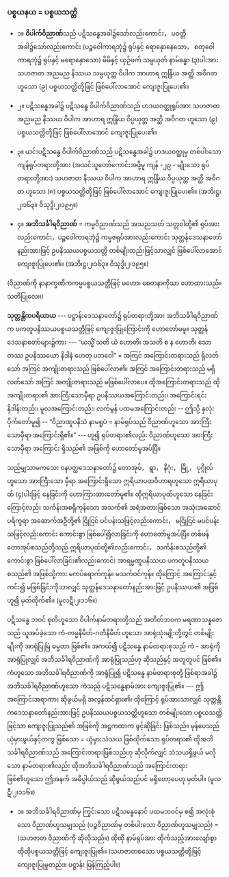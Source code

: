 ### ပစ္စယနယ = ပစ္စယသတ္တိ

- ၁။ **ဝိပါက်ဝိညာဏ်**သည် ပဋိသန္ဓေအခါ၌သော်လည်းကောင်း， ပဝတ္တိအခါ၌သော်လည်းကောင်း (ပဉ္စဝေါကာရဘုံ၌ ရုပ်နှင့် ရောနှောနေသော， စတုဝေါကာရဘုံ၌ ရုပ်နှင့် မရောနှောသော) မိမိနှင့် ယှဉ်ဖက် သမ္ပယုတ် နာမ်ခန္ဓာ (၃)ပါးအား သဟဇာတ အညမည နိဿယ သမ္ပယုတ္တ ဝိပါက အာဟာရ ဣန္ဒြိယ အတ္ထိ အဝိဂတဟူသော (၉) ပစ္စယသတ္တိတို့ဖြင့် ဖြစ်ပေါ်လာအောင် ကျေးဇူးပြုပေး၏။

- ၂။ ပဋိသန္ဓေအခါ၌ ပဋိသန္ဓေ ဝိပါက်ဝိညာဏ်သည် ဟဒယဝတ္ထုရုပ်အား သဟဇာတ အညမည နိဿယ ဝိပါက အာဟာရ ဣန္ဒြိယ ဝိပ္ပယုတ္တ အတ္ထိ အဝိဂတ ဟူသော (၉) ပစ္စယသတ္တိတို့ဖြင့် ဖြစ်ပေါ်လာအောင် ကျေးဇူးပြုပေး၏။

- ၃။ ယင်းပဋိသန္ဓေ ဝိပါက်ဝိညာဏ်သည် ပဋိသန္ဓေအခါ၌ ဟဒယဝတ္ထုမှ တစ်ပါးသော ကျန်ရုပ်တရားတို့အား (အသင်သူတော်ကောင်းအဖို့မူ ကျန် -၂၉ - မျိုးသော ရုပ်တရားတို့အား) သဟဇာတ နိဿယ ဝိပါက အာဟာရ ဣန္ဒြိယ ဝိပ္ပယုတ္တ အတ္ထိ အဝိဂတ ဟူသော (၈) ပစ္စယသတ္တိတို့ဖြင့် ဖြစ်ပေါ်လာအောင် ကျေးဇူးပြုပေး၏။
(အဘိ၊ဋ္ဌ၊၂၊၁၆၃။ ဝိသုဒ္ဓိ၊၂၊၁၉၅။)

- ၄။ **အဘိသင်္ခါရဝိညာဏ်** = ကမ္မဝိညာဏ်သည် အသညသတ် သတ္တဝါတို့၏ ရုပ်အားလည်းကောင်း，ပဉ္စဝေါကာရဘုံ၌ ကမ္မဇရုပ်အားလည်းကောင်း သုတ္တန်ဒေသနာတော်နည်းအားဖြင့် ဥပနိဿယပစ္စယသတ္တိ တစ်မျိုးတည်းဖြင့်သာလျှင် ဖြစ်ပေါ်လာအောင် ကျေးဇူးပြုပေး၏။ (အဘိ၊ဋ္ဌ၊၂၊၁၆၃။ ဝိသုဒ္ဓိ၊၂၊၁၉၅။)

(ဝိညာဏ်ကို နာနာက္ခဏိကကမ္မပစ္စယသတ္တိဖြင့် မဟော၊ စေတနာကိုသာ ဟောထားသည်။ သတိပြုလေ၊၊)

**သုတ္တန္တိကပရိယာယ** --- ပဋ္ဌာန်းဒေသနာတော်၌ ရုပ်တရားတို့အား အဘိသင်္ခါရဝိညာဏ်က ပကတူပနိဿယပစ္စယသတ္တိဖြင့် ကျေးဇူးပြုကြောင်းကို ဟောတော်မမူ။ 
သုတ္တန်ဒေသနာတော်များ၌ကား --- “ယသ္မိံ သတိ ယံ ဟောတိ၊ အသတိ စ န ဟောတိ၊ သော တဿ ဥပနိဿယော နိဒါနံ ဟေတု ပဘဝေါ” = အကြင် အကြောင်းတရားသည် ရှိလတ်သော် အကြင် အကျိုးတရားသည် ဖြစ်ပေါ်လာ၏၊ အကြင် အကြောင်းတရားသည် မရှိလတ်သော် အကြင် အကျိုးတရားသည် မဖြစ်ပေါ်လာပေ။ 
ထိုအကြောင်းတရားသည် ထိုအကျိုးတရား၏ အားကြီးသောမှီရာ ဥပနိဿယအကြောင်းတည်း၊ အကြောင်းရင်း နိဒါန်းတည်း၊ မူလအကြောင်းတည်း၊ လက်မွန် ပထမအကြောင်းတည်း -- ဤသို့ နှလုံးပိုက်တော်မူ၍ -- “ဝိညာဏူပနိသံ နာမရူပံ = နာမ်ရုပ်သည် ဝိညာဏ်ဟူသော အားကြီးသောမှီရာ အကြောင်းရှိ၏။” --- ဟူ၍ ရုပ်တရား၏လည်း ဝိညာဏ်ဟူသော အားကြီးသောမှီရာ အကြောင်း ရှိသည်၏ အဖြစ်ကို ဟောတော်မူအပ်ပြီ။

သည်မျှသာမကသေး ဝနပတ္ထဒေသနာတော်၌ တောအုပ်， ရွာ， နိဂုံး， မြို့， ပုဂ္ဂိုလ်ဟူသော အားကြီးသော မှီရာ အကြောင်းရှိသော ဣရိယာပထဝိဟာရဟူသော ဣရိယာပုထ် (၄)ပါးဖြင့် နေခြင်းကို ဟောကြားထားတော်မူ၏။ 
ထိုဣရိယာပုထ်ဟူသော နေခြင်းကြောင့်လည်း သင်္ကန်းအစရှိကုန်သော အသက်၏ အရံအတားဖြစ်သော အသုံးအဆောင် ပရိက္ခရာ အဆောက်အဦတို့၏ ငြိုငြင် ပင်ပန်းသဖြင့်လည်းကောင်း， မငြိုငြင် မပင်ပန်းသဖြင့်လည်းကောင်း ကောင်းစွာ ဖြစ်ပေါ်၍လာခြင်းကို ဟောတော်မူအပ်ပြီ။ 
တစ်ဖန် တောအုပ်စသည်တို့သည် ဣရိယာပုထ်တို့၏လည်းကောင်း， သင်္ကန်းစသည်တို့၏ ကောင်းစွာ ဖြစ်ပေါ်လာခြင်း၏လည်းကောင်း အာရမ္မဏူပနိဿယ ပကတူပနိဿယစသည်၏ အဖြစ်သို့ကား မကပ်ရောက်ကုန်။ မသက်ဝင်ကုန်။ 
ထိုကြောင့် အကြောင်းနှင့် ကင်း၍ မဖြစ်ခြင်းကိုသာလျှင် သုတ္တန်ဒေသနာတော်နည်းအားဖြင့် ဥပနိဿယ၏ အဖြစ်ဟူ၍ မှတ်ထိုက်၏။ (မူလဋီ၊၂၊၁၁၆။)

ပဋိသန္ဓေ ဘဝင် စုတိဟူသော ဝိပါက်နာမ်တရားတို့သည် အတိတ်ဘဝက မရဏာသန္နဇောသည် ယူအပ်ခဲ့သော ကံ-ကမ္မနိမိတ်-ဂတိနိမိတ် ဟူသော အာရုံသုံးမျိုးတို့တွင် တစ်မျိုးမျိုးကို အာရုံပြုမြဲ ဓမ္မတာ ဖြစ်၏။ 
အကယ်၍ ပဋိသန္ဓေ နာမ်တရားစုသည် ကံ - အာရုံကို အာရုံပြုလျှင် အဘိသင်္ခါရဝိညာဏ်ကို အာရုံပြုသည်ဟု ဆိုသည်နှင့် အတူတူပင် ဖြစ်၏။ 
ကံဟူသော အဘိသင်္ခါရဝိညာဏ်ကို အာရုံပြု၍ ပဋိသန္ဓေ နာမ်တရားစုတို့ ဖြစ်ရာအခါ၌ အဘိသင်္ခါရဝိညာဏ်ဟူသော ကံသည် ပဋိသန္ဓေနာမ်အား ကျေးဇူးပြု၏။ --- 
ဤအကြောင်းအရာကား ဆိုဖွယ်မရှိ အလွန်ထင်ရှား၏၊ ထိုကြောင့် ရုပ်အားသာလျှင် သုတ္တန္တိကဒေသနာတော်နည်းအားဖြင့် ဥပနိဿယပစ္စယသတ္တိဟူသော တစ်မျိုးသော ပစ္စယသတ္တိဖြင့်သာ ကျေးဇူးပြုသည်၏ အဖြစ်ကို အဋ္ဌကထာက ဖွင့်ဆိုခြင်း ဖြစ်သည်။ 
မှန်ပေသည် ယုံမှားဖွယ်နှင့်တကွ ဖြစ်သော = ယုံမှားသံသယ ဖြစ်ထိုက်သော ရုပ်တရား၏ ထိုအဘိသင်္ခါရဝိညာဏ်သည် အကြောင်းတရားဖြစ်သည်ဟု ဆိုလိုက်လျှင် သံသယရှိဖွယ် မလိုသော နာမ်တရား၏လည်း ထိုအဘိသင်္ခါရဝိညာဏ်သည် အကြောင်းတရားဖြစ်၏ဟူသော ဤအနက်
အဓိပ္ပါယ်သည် ဆိုဖွယ်သည်ပင် မရှိတော့ပေဟု မှတ်ပါ။ (မူလဋီ၊၂၊၁၁၆။)

- ၁။ အဘိသင်္ခါရဝိညာဏ်မှ ကြွင်းသော ပဋိသန္ဓေနောင် ပထမဘဝင်မှ စ၍ အလုံးစုံသော ဝိညာဏ်ဟူသမျှသည် (ပဉ္စဝိညာဏ်မှ တစ်ပါးသော ဝိညာဏ်ဟူသမျှသည်) = (သဟဇာတ ဝိညာဏ်ကို ဆိုလိုသည်။) 
ထိုထို နာမ်ရုပ်အား ထိုက်သည့်အားလျော်စွာ ထိုထိုပစ္စယသတ္တိဖြင့် ကျေးဇူးပြု၏။ 
(သဟဇာတစသော ပစ္စယသတ္တိတို့ဖြင့် ကျေးဇူးပြုမှုတည်း။ ပဋ္ဌာန်း ပြန်ကြည့်ပါ။)
